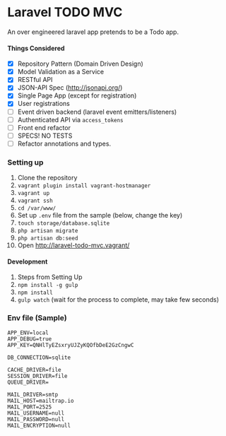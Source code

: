 # Laravel TODO MVC

An over engineered laravel app pretends to be a Todo app.

#### Things Considered

- [x] Repository Pattern (Domain Driven Design)
- [x] Model Validation as a Service
- [x] RESTful API
- [x] JSON-API Spec (http://jsonapi.org/)
- [x] Single Page App (except for registration)
- [x] User registrations
- [ ] Event driven backend (laravel event emitters/listeners)
- [ ] Authenticated API via `access_tokens`
- [ ] Front end refactor
- [ ] SPECS! NO TESTS
- [ ] Refactor annotations and types.

### Setting up
1. Clone the repository
1. `vagrant plugin install vagrant-hostmanager`
1. `vagrant up`
1. `vagrant ssh`
1. `cd /var/www/`
1. Set up `.env` file from the sample (below, change the key)
1. `touch storage/database.sqlite`
1. `php artisan migrate`
1. `php artisan db:seed`
1. Open http://laravel-todo-mvc.vagrant/

#### Development
1. Steps from Setting Up
1. `npm install -g gulp`
1. `npm install`
1. `gulp watch` (wait for the process to complete, may take few seconds)

### Env file (Sample)

```
APP_ENV=local
APP_DEBUG=true
APP_KEY=QNHlTyEZsxryUJZyKQOfbDeE2GzCngwC

DB_CONNECTION=sqlite

CACHE_DRIVER=file
SESSION_DRIVER=file
QUEUE_DRIVER=

MAIL_DRIVER=smtp
MAIL_HOST=mailtrap.io
MAIL_PORT=2525
MAIL_USERNAME=null
MAIL_PASSWORD=null
MAIL_ENCRYPTION=null
```
